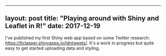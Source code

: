
---
layout: post
title: "Playing around with Shiny and Leaflet in R!"
date: 2017-12-19
---

I've published my first Shiny web app based on some Twitter research: https://ltclasper.shinyapps.io/ldntweets/. It's a work in progress but quite easy to get started uploading data and styling.
